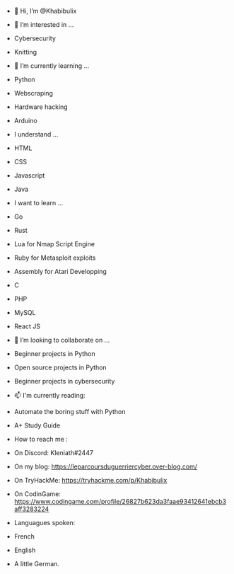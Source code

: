 - 👋 Hi, I’m @Khabibulix


- 👀 I’m interested in ...
- Cybersecurity
- Knitting


- 🌱 I’m currently learning ...
- Python
- Webscraping
- Hardware hacking
- Arduino

- I understand ...
- HTML
- CSS
- Javascript
- Java


- I want to learn ...
- Go
- Rust
- Lua for Nmap Script Engine
- Ruby for Metasploit exploits
- Assembly for Atari Developping
- C
- PHP
- MySQL
- React JS



- 💞️ I’m looking to collaborate on ...
- Beginner projects in Python
- Open source projects in Python
- Beginner projects in cybersecurity


- 📫 I'm currently reading:
- Automate the boring stuff with Python
- A+ Study Guide


- How to reach me :
- On Discord: Kleniath#2447
- On my blog: https://leparcoursduguerriercyber.over-blog.com/
- On TryHackMe: https://tryhackme.com/p/Khabibulix
- On CodinGame: https://www.codingame.com/profile/26827b623da3faae93412641ebcb3aff3283224

- Languagues spoken:
- French
- English
- A little German.

<!---
Khabibulix/Khabibulix is a ✨ special ✨ repository because its `README.md` (this file) appears on your GitHub profile.
You can click the Preview link to take a look at your changes.
--->
